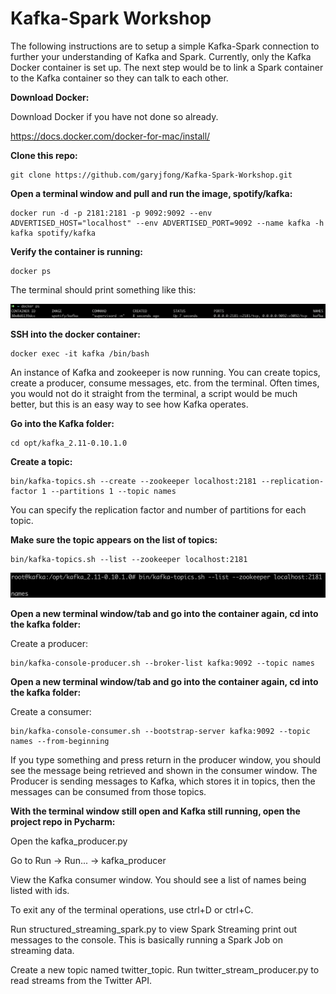 # Kafka-Spark Workshop

The following instructions are to setup a simple Kafka-Spark connection to further your understanding of Kafka and Spark. Currently, only the Kafka Docker container is set up. The next step would be to link a Spark container to the Kafka container so they can talk to each other.

**Download Docker:**

Download Docker if you have not done so already.

https://docs.docker.com/docker-for-mac/install/

**Clone this repo:**
```
git clone https://github.com/garyjfong/Kafka-Spark-Workshop.git
```
**Open a terminal window and pull and run the image, spotify/kafka:**
```
docker run -d -p 2181:2181 -p 9092:9092 --env ADVERTISED_HOST="localhost" --env ADVERTISED_PORT=9092 --name kafka -h kafka spotify/kafka
```
**Verify the container is running:**
```
docker ps
```
The terminal should print something like this:

![alt text][docker ps]

[docker ps]: https://github.com/garyjfong/Kafka-Spark-Workshop/blob/master/main/resources/docker_ps.png


**SSH into the docker container:**
```
docker exec -it kafka /bin/bash
```
An instance of Kafka and zookeeper is now running. You can create topics, create a producer, consume messages, etc. from the terminal. Often times, you would not do it straight from the terminal, a script would be much better, but this is an easy way to see how Kafka operates.

**Go into the Kafka folder:**
```
cd opt/kafka_2.11-0.10.1.0
```
**Create a topic:**
```
bin/kafka-topics.sh --create --zookeeper localhost:2181 --replication-factor 1 --partitions 1 --topic names
```
You can specify the replication factor and number of partitions for each topic.

**Make sure the topic appears on the list of topics:**
```
bin/kafka-topics.sh --list --zookeeper localhost:2181
```
![alt text][topic list]

[topic list]:https://github.com/garyjfong/Kafka-Spark-Workshop/blob/master/main/resources/list_topics.png

**Open a new terminal window/tab and go into the container again, cd into the kafka folder:**

Create a producer:
```
bin/kafka-console-producer.sh --broker-list kafka:9092 --topic names
```
**Open a new terminal window/tab and go into the container again, cd into the kafka folder:**

Create a consumer:
```
bin/kafka-console-consumer.sh --bootstrap-server kafka:9092 --topic names --from-beginning
```

If you type something and press return in the producer window, you should see the message being retrieved and shown in the consumer window. The Producer is sending messages to Kafka, which stores it in topics, then the messages can be consumed from those topics.

**With the terminal window still open and Kafka still running, open the project repo in Pycharm:**

Open the kafka_producer.py

Go to Run -> Run... -> kafka_producer

View the Kafka consumer window. You should see a list of names being listed with ids. 

To exit any of the terminal operations, use ctrl+D or ctrl+C.

Run structured_streaming_spark.py to view Spark Streaming print out messages to the console. This is basically running a Spark Job on streaming data.

Create a new topic named twitter_topic.
Run twitter_stream_producer.py to read streams from the Twitter API. 

